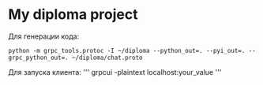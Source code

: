 # My diploma project

Для генерации кода:
```
python -m grpc_tools.protoc -I ~/diploma --python_out=. --pyi_out=. --grpc_python_out=. ~/diploma/chat.proto
```

Для запуска клиента:
'''
grpcui -plaintext localhost:your_value
'''